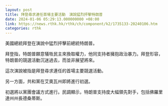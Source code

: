 ```yaml
---
layout: post
title: 拜登尋求連任首場主要活動　演說猛烈抨擊特朗普
date: 2024-01-06 05:29:13.000000000 +08:00
link: https://news.rthk.hk/rthk/ch/component/k2/1735133-20240106.htm
categories: rthk
---
```


美國總統拜登在演說中猛烈抨擊前總統特朗普。

拜登指，特朗普願意犠牲民主來換取權力，他同支持者擁抱政治暴力。拜登形容，特朗普的競選活動沉迷過去，而並非展望將來。

這次演說被指是拜登尋求連任的首場主要競選活動。

另一方面，共和黨在艾奧瓦州即將進行初選。

初選將以黨團會議方式進行。民調顯示，特朗普支持度大幅領先對手，包括佛羅里達州州長德桑蒂斯。
